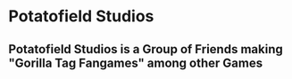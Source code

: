 # Potatofield Studios

## Potatofield Studios is a Group of Friends making "Gorilla Tag Fangames" among other Games
